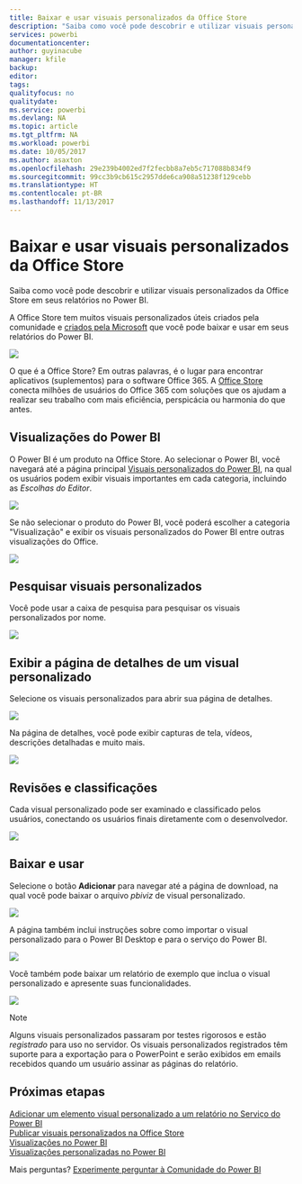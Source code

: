 ```yaml
---
title: Baixar e usar visuais personalizados da Office Store
description: "Saiba como você pode descobrir e utilizar visuais personalizados da Office Store em seus relatórios no Power BI."
services: powerbi
documentationcenter: 
author: guyinacube
manager: kfile
backup: 
editor: 
tags: 
qualityfocus: no
qualitydate: 
ms.service: powerbi
ms.devlang: NA
ms.topic: article
ms.tgt_pltfrm: NA
ms.workload: powerbi
ms.date: 10/05/2017
ms.author: asaxton
ms.openlocfilehash: 29e239b4002ed7f2fecbb8a7eb5c717088b834f9
ms.sourcegitcommit: 99cc3b9cb615c2957dde6ca908a51238f129cebb
ms.translationtype: HT
ms.contentlocale: pt-BR
ms.lasthandoff: 11/13/2017
---
```

# <a name="download-and-use-custom-visuals-from-the-office-store"></a>Baixar e usar visuais personalizados da Office Store
Saiba como você pode descobrir e utilizar visuais personalizados da Office Store em seus relatórios no Power BI.

A Office Store tem muitos visuais personalizados úteis criados pela comunidade e [criados pela Microsoft](https://www.youtube.com/playlist?list=PL1N57mwBHtN1vIjfvuBIzZllrmKo-Vz6x) que você pode baixar e usar em seus relatórios do Power BI.

![](media/service-custom-visuals-office-store/powerbi-custom-visual-store.png)

O que é a Office Store? Em outras palavras, é o lugar para encontrar aplicativos (suplementos) para o software Office 365. A [Office Store](https://appsource.microsoft.com/marketplace/apps?product=power-bi-visuals) conecta milhões de usuários do Office 365 com soluções que os ajudam a realizar seu trabalho com mais eficiência, perspicácia ou harmonia do que antes.

## <a name="power-bi-visualizations"></a>Visualizações do Power BI
O Power BI é um produto na Office Store. Ao selecionar o Power BI, você navegará até a página principal [Visuais personalizados do Power BI](https://appsource.microsoft.com/marketplace/apps?product=power-bi-visuals), na qual os usuários podem exibir visuais importantes em cada categoria, incluindo as *Escolhas do Editor*.

![](media/service-custom-visuals-office-store/powerbi-custom-visual-store.png)

Se não selecionar o produto do Power BI, você poderá escolher a categoria "Visualização" e exibir os visuais personalizados do Power BI entre outras visualizações do Office.

![](media/service-custom-visuals-office-store/powerbi-custom-visual-category.png)

## <a name="search-for-custom-visuals"></a>Pesquisar visuais personalizados
Você pode usar a caixa de pesquisa para pesquisar os visuais personalizados por nome.

![](media/service-custom-visuals-office-store/powerbi-custom-search-store.png)

## <a name="view-a-custom-visuals-details-page"></a>Exibir a página de detalhes de um visual personalizado
Selecione os visuais personalizados para abrir sua página de detalhes.

![](media/service-custom-visuals-office-store/powerbi-custom-select-visual.png)

Na página de detalhes, você pode exibir capturas de tela, vídeos, descrições detalhadas e muito mais.

![](media/service-custom-visuals-office-store/powerbi-custom-visual-details.png)

## <a name="reviews-and-ratings"></a>Revisões e classificações
Cada visual personalizado pode ser examinado e classificado pelos usuários, conectando os usuários finais diretamente com o desenvolvedor.

![](media/service-custom-visuals-office-store/powerbi-custom-visual-rating.png)

## <a name="download-and-use"></a>Baixar e usar
Selecione o botão **Adicionar** para navegar até a página de download, na qual você pode baixar o arquivo *pbiviz* de visual personalizado.

![](media/service-custom-visuals-office-store/powerbi-custom-add-visual.png)

A página também inclui instruções sobre como importar o visual personalizado para o Power BI Desktop e para o serviço do Power BI.

![](media/service-custom-visuals-office-store/powerbi-custom-download.png)

Você também pode baixar um relatório de exemplo que inclua o visual personalizado e apresente suas funcionalidades.

![](media/service-custom-visuals-office-store/powerbi-custom-try-sample.png)

> [!NOTE]
> Alguns visuais personalizados passaram por testes rigorosos e estão *registrado* para uso no servidor. Os visuais personalizados registrados têm suporte para a exportação para o PowerPoint e serão exibidos em emails recebidos quando um usuário assinar as páginas do relatório.
> 
> 

## <a name="next-steps"></a>Próximas etapas
[Adicionar um elemento visual personalizado a um relatório no Serviço do Power BI](power-bi-report-add-custom-visual.md)  
[Publicar visuais personalizados na Office Store](developer/office-store.md)  
[Visualizações no Power BI](power-bi-report-visualizations.md)  
[Visualizações personalizadas no Power BI](power-bi-custom-visuals.md)  

Mais perguntas? [Experimente perguntar à Comunidade do Power BI](http://community.powerbi.com/)

